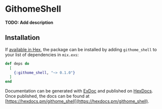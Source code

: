 # GithomeShell

**TODO: Add description**

## Installation

If [available in Hex](https://hex.pm/docs/publish), the package can be installed
by adding `githome_shell` to your list of dependencies in `mix.exs`:

```elixir
def deps do
  [
    {:githome_shell, "~> 0.1.0"}
  ]
end
```

Documentation can be generated with [ExDoc](https://github.com/elixir-lang/ex_doc)
and published on [HexDocs](https://hexdocs.pm). Once published, the docs can
be found at [https://hexdocs.pm/githome_shell](https://hexdocs.pm/githome_shell).

